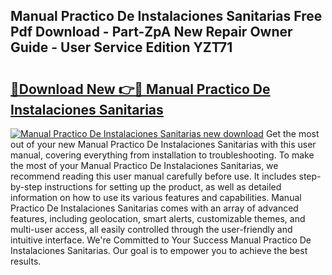 ## Manual Practico De Instalaciones Sanitarias Free Pdf Download - Part-ZpA New Repair Owner Guide - User Service Edition YZT71

# <h2><a href="http://cf29481.oget.top/?id=Manual+Practico+De+Instalaciones+Sanitarias">🔗Download New 👉🔴 Manual Practico De Instalaciones Sanitarias</a></h2>

[![Manual Practico De Instalaciones Sanitarias new download](https://i.imgur.com/5g1atiW.png)](http://cf29481.oget.top/?id=Manual+Practico+De+Instalaciones+Sanitarias)
Get the most out of your new Manual Practico De Instalaciones Sanitarias with this user manual, covering everything from installation to troubleshooting. To make the most of your Manual Practico De Instalaciones Sanitarias, we recommend reading this user manual carefully before use. It includes step-by-step instructions for setting up the product, as well as detailed information on how to use its various features and capabilities. Manual Practico De Instalaciones Sanitarias comes with an array of advanced features, including geolocation, smart alerts, customizable themes, and multi-user access, all easily controlled through the user-friendly and intuitive interface. We're Committed to Your Success Manual Practico De Instalaciones Sanitarias. Our goal is to empower you to achieve the best results.
